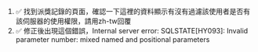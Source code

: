 1. ✅ 找到派獎記錄的頁面，確認一下這裡的資料顯示有沒有過濾該使用者是否有該伺服器的使用權限，請用zh-tw回覆
2. ✅ 修正後出現這個錯誤，Internal server error: SQLSTATE[HY093]: Invalid parameter number: mixed named and positional parameters